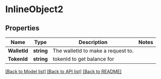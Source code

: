 # InlineObject2

## Properties

Name | Type | Description | Notes
------------ | ------------- | ------------- | -------------
**WalletId** | **string** | The walletId to make a request to. | 
**TokenId** | **string** | tokenId to get balance for | 

[[Back to Model list]](../README.md#documentation-for-models) [[Back to API list]](../README.md#documentation-for-api-endpoints) [[Back to README]](../README.md)


